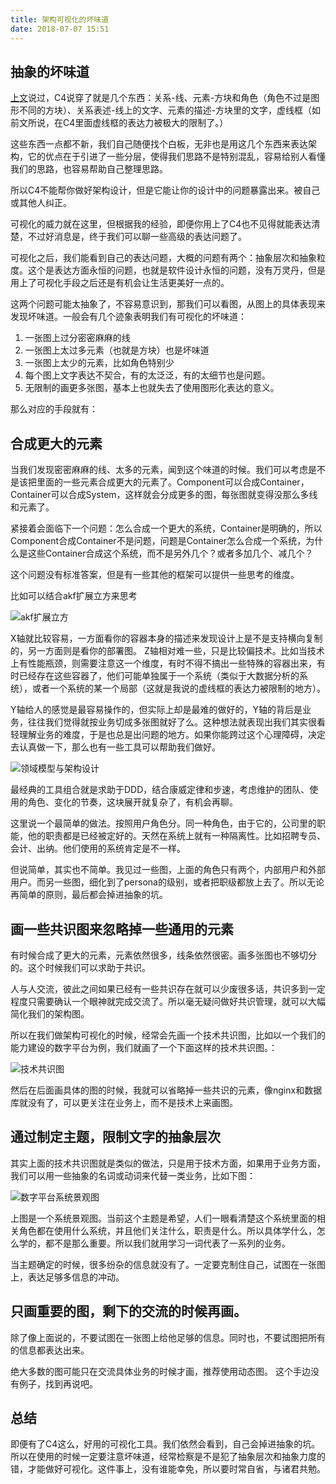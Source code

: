```yaml
---
title: 架构可视化的坏味道
date: 2018-07-07 15:51
---
```



## 抽象的坏味道

[上文](https://jtong.github.io/2020/01/30/something-about-software-development/visualize-arch-design-introduce-c4/)说过，C4说穿了就是几个东西：关系-线、元素-方块和角色（角色不过是图形不同的方块）、关系表述-线上的文字、元素的描述-方块里的文字，虚线框（如前文所说，在C4里面虚线框的表达力被极大的限制了。）

这些东西一点都不新，我们自己随便找个白板，无非也是用这几个东西来表达架构，它的优点在于引进了一些分层，使得我们思路不是特别混乱，容易给别人看懂我们的思路，也容易帮助自己整理思路。

所以C4不能帮你做好架构设计，但是它能让你的设计中的问题暴露出来。被自己或其他人纠正。

可视化的威力就在这里，但根据我的经验，即便你用上了C4也不见得就能表达清楚，不过好消息是，终于我们可以聊一些高级的表达问题了。

可视化之后，我们能看到自己的表达问题，大概的问题有两个：抽象层次和抽象粒度。这个是表达方面永恒的问题，也就是软件设计永恒的问题，没有万灵丹，但是用上了可视化手段之后还是有机会让生活更美好一点的。


这两个问题可能太抽象了，不容易意识到，那我们可以看图，从图上的具体表现来发现坏味道。一般会有几个迹象表明我们有可视化的坏味道：
1. 一张图上过分密密麻麻的线
2. 一张图上太过多元素（也就是方块）也是坏味道
3. 一张图上太少的元素，比如角色特别少
4. 每个图上文字表达不契合，有的太泛泛，有的太细节也是问题。
5. 无限制的画更多张图，基本上也就失去了使用图形化表达的意义。


那么对应的手段就有：

## 合成更大的元素

当我们发现密密麻麻的线、太多的元素，闻到这个味道的时候。我们可以考虑是不是该把里面的一些元素合成更大的元素了。Component可以合成Container，Container可以合成System，这样就会分成更多的图，每张图就变得没那么多线和元素了。

紧接着会面临下一个问题：怎么合成一个更大的系统，Container是明确的，所以Component合成Container不是问题，问题是Container怎么合成一个系统，为什么是这些Container合成这个系统，而不是另外几个？或者多加几个、减几个？

这个问题没有标准答案，但是有一些其他的框架可以提供一些思考的维度。

比如可以结合akf扩展立方来思考



![akf扩展立方](https://jtong-pic.obs.cn-north-4.myhuaweicloud.com/bad-smell-of-visualize-arch-design/pic-01.png)



X轴就比较容易，一方面看你的容器本身的描述来发现设计上是不是支持横向复制的，另一方面则是看你的部署图。
Z轴相对难一些，只是比较偏技术。比如当技术上有性能瓶颈，则需要注意这一个维度，有时不得不搞出一些特殊的容器出来，有时已经存在这些容器了，他们可能单独属于一个系统（类似于大数据分析的系统），或者一个系统的某一个局部（这就是我说的虚线框的表达力被限制的地方）。

Y轴给人的感觉是最容易操作的，但实际上却是最难的做好的，Y轴的背后是业务，往往我们觉得就按业务切成多张图就好了么。这种想法就表现出我们其实很看轻理解业务的难度，于是也总是出问题的地方。如果你能跨过这个心理障碍，决定去认真做一下，那么也有一些工具可以帮助我们做好。



![领域模型与架构设计](https://jtong-pic.obs.cn-north-4.myhuaweicloud.com/bad-smell-of-visualize-arch-design/pic-02.jpg)


最经典的工具组合就是求助于DDD，结合康威定律和步速，考虑维护的团队、使用的角色、变化的节奏，这块展开就复杂了，有机会再聊。

这里说一个最简单的做法。按照用户角色分。同一种角色，由于它的，公司里的职能，他的职责都是已经被定好的。天然在系统上就有一种隔离性。比如招聘专员、会计、出纳。他们使用的系统肯定是不一样。

但说简单，其实也不简单。我见过一些图，上面的角色只有两个，内部用户和外部用户。而另一些图，细化到了persona的级别，或者把职级都放上去了。所以无论再简单的原则，最后都会掉进抽象的坑。


## 画一些共识图来忽略掉一些通用的元素

有时候合成了更大的元素，元素依然很多，线条依然很密。画多张图也不够切分的。这个时候我们可以求助于共识。

人与人交流，彼此之间如果已经有一些共识存在就可以少废很多话，共识多到一定程度只需要确认一个眼神就完成交流了。所以毫无疑问做好共识管理，就可以大幅简化我们的架构图。

所以在我们做架构可视化的时候，经常会先画一个技术共识图，比如以一个我们的能力建设的数字平台为例，我们就画了一个下面这样的技术共识图。：

![技术共识图](https://jtong-pic.obs.cn-north-4.myhuaweicloud.com/bad-smell-of-visualize-arch-design/pic-03.png)
 
然后在后面画具体的图的时候，我就可以省略掉一些共识的元素，像nginx和数据库就没有了，可以更关注在业务上，而不是技术上来画图。

## 通过制定主题，限制文字的抽象层次

其实上面的技术共识图就是类似的做法，只是用于技术方面，如果用于业务方面，我们可以用一些抽象的名词或动词来代替一类业务，比如下图：

![数字平台系统景观图](https://jtong-pic.obs.cn-north-4.myhuaweicloud.com/bad-smell-of-visualize-arch-design/pic-04.jpg)


上图是一个系统景观图。当前这个主题是希望，人们一眼看清楚这个系统里面的相关角色都在使用什么系统，并且他们关注什么，职责是什么。所以具体学什么，怎么学的，都不是那么重要。所以我们就用学习一词代表了一系列的业务。

当主题确定的时候，很多纷杂的信息就没有了。一定要克制住自己，试图在一张图上，表达足够多信息的冲动。


## 只画重要的图，剩下的交流的时候再画。
除了像上面说的，不要试图在一张图上给他足够的信息。同时也，不要试图把所有的信息都表达出来。

绝大多数的图可能只在交流具体业务的时候才画，推荐使用动态图。
这个手边没有例子，找到再说吧。

## 总结

即便有了C4这么，好用的可视化工具。我们依然会看到，自己会掉进抽象的坑。所以在使用的时候一定要注意坏味道，经常检察是不是犯了抽象层次和抽象力度的错，才能做好可视化。这件事上，没有谁能幸免，所以要时常自省，与诸君共勉。